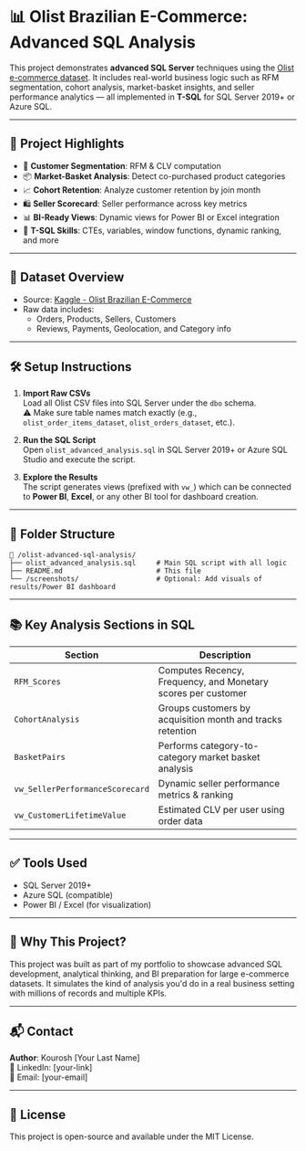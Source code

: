 
# 📊 Olist Brazilian E-Commerce: Advanced SQL Analysis

This project demonstrates **advanced SQL Server** techniques using the [Olist e-commerce dataset](https://www.kaggle.com/datasets/olistbr/brazilian-ecommerce). It includes real-world business logic such as RFM segmentation, cohort analysis, market-basket insights, and seller performance analytics — all implemented in **T-SQL** for SQL Server 2019+ or Azure SQL.

---

## 🚀 Project Highlights

- 🧠 **Customer Segmentation**: RFM & CLV computation
- 📦 **Market-Basket Analysis**: Detect co-purchased product categories
- 📈 **Cohort Retention**: Analyze customer retention by join month
- 🛍️ **Seller Scorecard**: Seller performance across key metrics
- 📊 **BI-Ready Views**: Dynamic views for Power BI or Excel integration
- 🧰 **T-SQL Skills**: CTEs, variables, window functions, dynamic ranking, and more

---

## 📁 Dataset Overview

- Source: [Kaggle - Olist Brazilian E-Commerce](https://www.kaggle.com/datasets/olistbr/brazilian-ecommerce)
- Raw data includes:
  - Orders, Products, Sellers, Customers
  - Reviews, Payments, Geolocation, and Category info

---

## 🛠️ Setup Instructions

1. **Import Raw CSVs**  
   Load all Olist CSV files into SQL Server under the `dbo` schema.  
   ⚠️ Make sure table names match exactly (e.g., `olist_order_items_dataset`, `olist_orders_dataset`, etc.).

2. **Run the SQL Script**  
   Open `olist_advanced_analysis.sql` in SQL Server 2019+ or Azure SQL Studio and execute the script.

3. **Explore the Results**  
   The script generates views (prefixed with `vw_`) which can be connected to **Power BI**, **Excel**, or any other BI tool for dashboard creation.

---

## 📂 Folder Structure

```
📁 /olist-advanced-sql-analysis/
├── olist_advanced_analysis.sql     # Main SQL script with all logic
├── README.md                       # This file
└── /screenshots/                   # Optional: Add visuals of results/Power BI dashboard
```

---

## 📚 Key Analysis Sections in SQL

| Section                         | Description |
|----------------------------------|-------------|
| `RFM_Scores`                     | Computes Recency, Frequency, and Monetary scores per customer |
| `CohortAnalysis`                 | Groups customers by acquisition month and tracks retention |
| `BasketPairs`                    | Performs category-to-category market basket analysis |
| `vw_SellerPerformanceScorecard` | Dynamic seller performance metrics & ranking |
| `vw_CustomerLifetimeValue`      | Estimated CLV per user using order data |

---

## ✅ Tools Used

- SQL Server 2019+
- Azure SQL (compatible)
- Power BI / Excel (for visualization)

---

## 📌 Why This Project?

This project was built as part of my portfolio to showcase advanced SQL development, analytical thinking, and BI preparation for large e-commerce datasets. It simulates the kind of analysis you'd do in a real business setting with millions of records and multiple KPIs.

---

## 📬 Contact

**Author**: Kourosh [Your Last Name]  
💼 LinkedIn: [your-link]  
📧 Email: [your-email]  

---

## 📄 License

This project is open-source and available under the MIT License.
